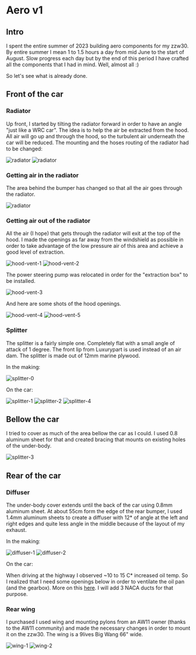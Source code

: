 # Aero v1

## Intro
I spent the entire summer of 2023 building aero components for my zzw30. By entire summer I mean 1 to 1.5 hours a day 
from mid June to the start of August. Slow progress each day but by the end of this period I have crafted all the components
that I had in mind. Well, almost all :)

So let's see what is already done.

## Front of the car

### Radiator
Up front, I started by tilting the radiator forward in order to have an angle "just like a WRC car". The idea is to 
help the air be extracted from the hood. All air will go up and through the hood, so the turbulent air underneath the car
will be reduced. The mounting and the hoses routing of the radiator had to be changed:

![radiator](./radiator-1.png)
![radiator](./radiator-2.png)

### Getting air in the radiator
The area behind the bumper has changed so that all the air goes through the radiator.

![radiator](./radiator-feed.png)

### Getting air out of the radiator
All the air (I hope) that gets through the radiator will exit at the top of the hood.
I made the openings as far away from the windshield as possible in order to
take advantage of the low pressure air of this area and achieve a good level of extraction.

![hood-vent-1](./hood-vent-1.png)
![hood-vent-2](./hood-vent-2.png)

The power steering pump was relocated in order for the "extraction box" to be installed.

![hood-vent-3](./hood-vent-3.png)

And here are some shots of the hood openings.

![hood-vent-4](./hood-vent-4.png)
![hood-vent-5](./hood-vent-5.png)

### Splitter
The splitter is a fairly simple one. Completely flat with a small angle of attack of 1 degree.
The front lip from Luxurypart is used instead of an air dam. The splitter is made out of 12mm marine plywood.

In the making:

![splitter-0](./splitter-0.png)

On the car:

![splitter-1](./splitter-1.png)
![splitter-2](./splitter-2.png)
![splitter-4](./splitter-4.png)

## Bellow the car
I tried to cover as much of the area bellow the car as I could. I used 0.8 aluminum sheet for that and created bracing
that mounts on existing holes of the under-body.

![splitter-3](./splitter-3.png)

## Rear of the car

### Diffuser
The under-body cover extends until the back of the car using 0.8mm aluminum sheet. At about 55cm form the edge of
the rear bumper, I used 1.4mm aluminum sheets to create a diffuser with 12* of angle at the left and right edges and 
quite less angle in the middle because of the layout of my exhaust.

In the making:

![diffuser-1](diffuser-1.png)
![diffuser-2](diffuser-2.png)

On the car:

<photo pending>

When driving at the highway I observed ~10 to 15 C* increased oil temp. So I realized that I need some openings
below in order to ventilate the oil pan (and the gearbox). More on this [here](../oil-temps-highway/README.md).
I will add 3 NACA ducts for that purpose.

### Rear wing
I purchased I used wing and mounting pylons from an AW11 owner (thanks to the AW11 community) and 
made the necessary changes in order to mount it on the zzw30. The wing is a 9lives Big Wang 66" wide. 

![wing-1](wing-1.png)
![wing-2](wing-2.png)
